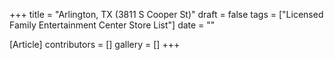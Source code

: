 +++
title = "Arlington, TX (3811 S Cooper St)"
draft = false
tags = ["Licensed Family Entertainment Center Store List"]
date = ""

[Article]
contributors = []
gallery = []
+++